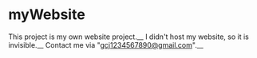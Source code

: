 # myWebsite
This project is my own website project.__
I didn't host my website, so it is invisible.__
Contact me via "gcj1234567890@gmail.com".__

